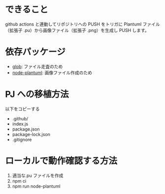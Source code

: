 # できること

github actions と連動してリポジトリへの PUSH をトリガに
Plantuml ファイル（拡張子 .pu）から画像ファイル（拡張子 .png）を生成し PUSH します。

# 依存パッケージ

- [glob](https://www.npmjs.com/package/glob): ファイル走査のため
- [node-plantuml](https://www.npmjs.com/package/node-plantuml): 画像ファイル作成のため

# PJ への移植方法

以下をコピーする

- .github/
- index.js
- package.json
- package-lock.json
- .gitignore

# ローカルで動作確認する方法

1. 適当な.pu ファイルを作成
2. npm ci
3. npm run node-plantuml
